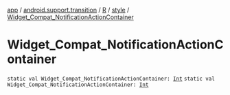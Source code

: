 [app](../../../index.md) / [android.support.transition](../../index.md) / [R](../index.md) / [style](index.md) / [Widget_Compat_NotificationActionContainer](.)

# Widget_Compat_NotificationActionContainer

`static val Widget_Compat_NotificationActionContainer: `[`Int`](https://kotlinlang.org/api/latest/jvm/stdlib/kotlin/-int/index.html)
`static val Widget_Compat_NotificationActionContainer: `[`Int`](https://kotlinlang.org/api/latest/jvm/stdlib/kotlin/-int/index.html)